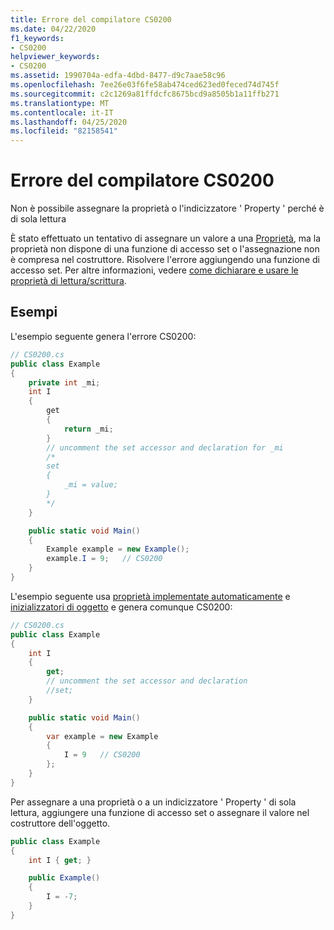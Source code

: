 ```yaml
---
title: Errore del compilatore CS0200
ms.date: 04/22/2020
f1_keywords:
- CS0200
helpviewer_keywords:
- CS0200
ms.assetid: 1990704a-edfa-4dbd-8477-d9c7aae58c96
ms.openlocfilehash: 7ee26e03f6fe58ab474ced623ed0feced74d745f
ms.sourcegitcommit: c2c1269a81ffdcfc8675bcd9a8505b1a11ffb271
ms.translationtype: MT
ms.contentlocale: it-IT
ms.lasthandoff: 04/25/2020
ms.locfileid: "82158541"
---
```

# <a name="compiler-error-cs0200"></a>Errore del compilatore CS0200

Non è possibile assegnare la proprietà o l'indicizzatore ' Property ' perché è di sola lettura

È stato effettuato un tentativo di assegnare un valore a una [Proprietà](../programming-guide/classes-and-structs/using-properties.md), ma la proprietà non dispone di una funzione di accesso set o l'assegnazione non è compresa nel costruttore. Risolvere l'errore aggiungendo una funzione di accesso set. Per altre informazioni, vedere [come dichiarare e usare le proprietà di lettura/scrittura](../programming-guide/classes-and-structs/how-to-declare-and-use-read-write-properties.md).

## <a name="examples"></a>Esempi

L'esempio seguente genera l'errore CS0200:

```csharp
// CS0200.cs
public class Example
{
    private int _mi;
    int I
    {
        get
        {
            return _mi;
        }
        // uncomment the set accessor and declaration for _mi
        /*
        set
        {
            _mi = value;
        }
        */
    }

    public static void Main()
    {  
        Example example = new Example();
        example.I = 9;   // CS0200
    }
}  
```

L'esempio seguente usa [proprietà implementate automaticamente](../programming-guide/classes-and-structs/auto-implemented-properties.md) e [inizializzatori di oggetto](../programming-guide/classes-and-structs/object-and-collection-initializers.md) e genera comunque CS0200:

```csharp
// CS0200.cs
public class Example
{
    int I
    {
        get;
        // uncomment the set accessor and declaration
        //set;
    }

    public static void Main()
    {  
        var example = new Example
        {
            I = 9   // CS0200
        };
    }
}
```

Per assegnare a una proprietà o a un indicizzatore ' Property ' di sola lettura, aggiungere una funzione di accesso set o assegnare il valore nel costruttore dell'oggetto.

```csharp
public class Example
{
    int I { get; }

    public Example()
    {
        I = -7;
    }
}
```
